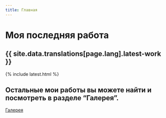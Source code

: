 ```yaml
---
title: Главная
---
```


<!-- Start main image and the text below -->
<div class="col-md-12">
  <h1>Моя последняя работа</h1>
  <div class="hr"></div>
  <h2>{{ site.data.translations[page.lang].latest-work }}</h2>
  <div class="text-center">
  	{% include latest.html %}
  </div>
  <div class="text-center">
  	<h2>Остальные мои работы вы можете найти и посмотреть в разделе “Галерея”.</h2>
    <a href="/galereya/" class="home-btn btn">Галерея</a>
  </div>  
</div>
<!-- End main image and the text below -->